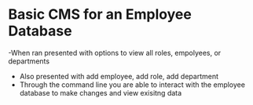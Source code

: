 # Basic CMS for an Employee Database

-When ran presented with options to view all roles, empolyees, or departments

- Also presented with add employee, add role, add department
- Through the command line you are able to interact with the employee database to make changes and view exisitng data
